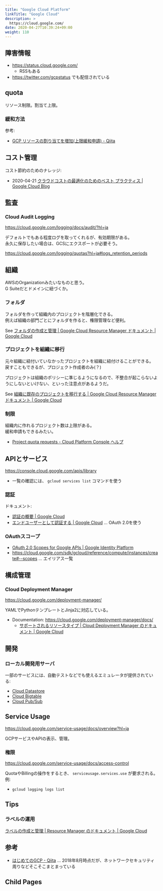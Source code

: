 ```yaml
---
title: "Google Cloud Platform"
linkTitle: "Google Cloud"
description: >
  https://cloud.google.com/
date: 2020-04-27T10:39:24+09:00
weight: 110
---
```


## 障害情報

- https://status.cloud.google.com/
  - RSSもある
- https://twitter.com/gcpstatus でも配信されている

## quota

リソース制限。割当て上限。

### 緩和方法

参考:

- [GCP リソースの割り当てを増加(上限緩和申請) - Qiita](https://qiita.com/mouse2/items/dd136453798804f99de7)

## コスト管理

コスト節約のためのナレッジ:

- 2020-04-21 [クラウドコストの最適化のためのベスト プラクティス | Google Cloud Blog](https://cloud.google.com/blog/ja/products/gcp/best-practices-for-optimizing-your-cloud-costs)

## 監査
### Cloud Audit Logging

https://cloud.google.com/logging/docs/audit/?hl=ja

デフォルトでもある程度ログを取ってくれるが、有効期限がある。  
永久に保存したい場合は、GCSにエクスポートが必要そう。

https://cloud.google.com/logging/quotas?hl=ja#logs_retention_periods

## 組織

AWSのOrganizationみたいなものと思う。  
G Suiteだとドメインに紐づくか。

### フォルダ

フォルダを作って組織内のプロジェクトを階層化できる。  
例えば組織の部門ごとにフォルダを作ると、権限管理など便利。

See [フォルダの作成と管理 | Google Cloud Resource Manager ドキュメント | Google Cloud](https://cloud.google.com/resource-manager/docs/creating-managing-folders?hl=ja "フォルダの作成と管理  |  Google Cloud Resource Manager ドキュメント  |  Google Cloud")

### プロジェクトを組織に移行

元々組織に紐付いていなかったプロジェクトを組織に紐付けることができる。  
戻すこともできるが、プロジェクト作成者のみ(？)

プロジェクトは組織のポリシーに準じるようになるので、不整合が起こらないようにしないといけない、といった注意点があるようだ。

See [組織に既存のプロジェクトを移行する | Google Cloud Resource Manager ドキュメント | Google Cloud](https://cloud.google.com/resource-manager/docs/migrating-projects-billing?hl=ja "組織に既存のプロジェクトを移行する  |  Google Cloud Resource Manager ドキュメント  |  Google Cloud")

### 制限

組織内に作れるプロジェクト数は上限がある。  
緩和申請もできるみたい。

- [Project quota requests \- Cloud Platform Console ヘルプ](https://support.google.com/cloud/answer/6330231?hl=ja)

## APIとサービス

https://console.cloud.google.com/apis/library

- 一覧の確認には、 `gcloud services list` コマンドを使う

### 認証
ドキュメント:

- [認証の概要 | Google Cloud](https://cloud.google.com/docs/authentication?hl=ja)
- [エンドユーザーとして認証する | Google Cloud](https://cloud.google.com/docs/authentication/end-user?hl=ja) ... OAuth 2.0を使う

### OAuthスコープ

- [OAuth 2.0 Scopes for Google APIs | Google Identity Platform](https://developers.google.com/identity/protocols/oauth2/scopes)
- https://cloud.google.com/sdk/gcloud/reference/compute/instances/create#--scopes ... エイリアス一覧

## 構成管理
### Cloud Deployment Manager

https://cloud.google.com/deployment-manager/

YAMLでPythonテンプレートとJinja2に対応している。

- Documentation: https://cloud.google.com/deployment-manager/docs/
  - [サポートされるリソースタイプ  |  Cloud Deployment Manager のドキュメント  |  Google Cloud](https://cloud.google.com/deployment-manager/docs/configuration/supported-resource-types)

## 開発
### ローカル開発用サーバ

一部のサービスには、自動テストなどでも使えるエミュレータが提供されている:

- [Cloud Datastore](https://cloud.google.com/datastore/docs/tools/datastore-emulator)
- [Cloud Bigtable](https://cloud.google.com/bigtable/docs/emulator?hl=ja)
- [Cloud Pub/Sub](https://cloud.google.com/pubsub/docs/emulator?hl=ja)

## Service Usage

https://cloud.google.com/service-usage/docs/overview?hl=ja

GCPサービスやAPIの表示、管理。

### 権限

https://cloud.google.com/service-usage/docs/access-control

QuotaやBillingの操作をするとき、 `serviceusage.services.use` が要求される。  
例:

- `gcloud logging logs list`

## Tips
### ラベルの運用

[ラベルの作成と管理 | Resource Manager のドキュメント | Google Cloud](https://cloud.google.com/resource-manager/docs/creating-managing-labels?hl=ja)

## 参考
- [はじめてのGCP - Qiita](https://qiita.com/smallpalace/items/bc07c00d1583dbe53a79) ... 2018年8月時点だが、ネットワークセキュリティ周りなどそこそこまとまっている

## Child Pages
